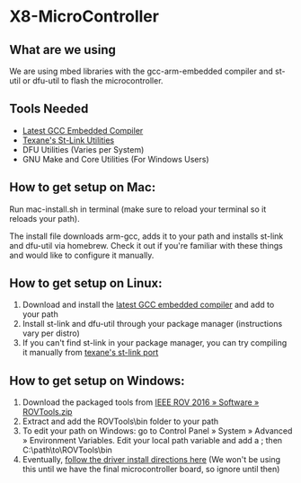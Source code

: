 # X8-MicroController

## What are we using
We are using mbed libraries with the gcc-arm-embedded compiler and st-util or dfu-util to flash the microcontroller.

## Tools Needed
* [Latest GCC Embedded Compiler](https://launchpad.net/gcc-arm-embedded/+download)
* [Texane's St-Link Utilities](https://github.com/texane/stlink) 
* DFU Utilities (Varies per System)
* GNU Make and Core Utilities (For Windows Users)

## How to get setup on Mac: 
Run mac-install.sh in terminal (make sure to reload your terminal so it reloads your path).  

The install file downloads arm-gcc, adds it to your path and installs st-link and dfu-util via homebrew. Check it out if you're familiar with these things and would like to configure it manually. 

## How to get setup on Linux: 
1. Download and install the [latest GCC embedded compiler](https://launchpad.net/gcc-arm-embedded/+download) and add to your path
2. Install st-link and dfu-util through your package manager (instructions vary per distro)
3. If you can't find st-link in your package manager, you can try compiling it manually from [texane's st-link port](https://github.com/texane/stlink)


## How to get setup on Windows: 
1. Download the packaged tools from [IEEE ROV 2016 » Software » ROVTools.zip](https://drive.google.com/open?id=0B0L0G7Vonv4wNjk2T01HZGl4M28)
2. Extract and add the ROVTools\bin folder to your path
3. To edit your path on Windows: go to Control Panel » System » Advanced » Environment Variables. Edit your local path variable and add a ; then C:\path\to\ROVTools\bin 
4. Eventually, [follow the driver install directions here](https://community.particle.io/t/tutorial-installing-dfu-driver-on-windows-24-feb-2015/3518) (We won't be using this until we have the final microcontroller board, so ignore until then)

